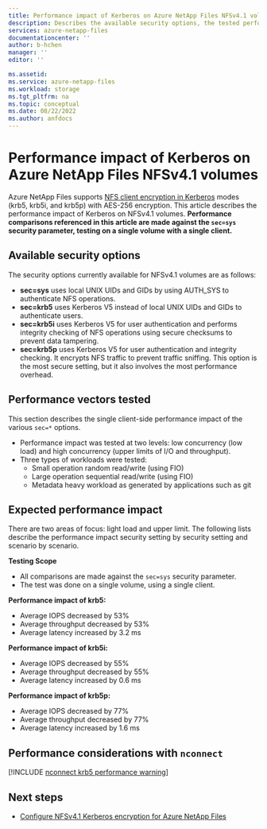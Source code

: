 ```yaml
---
title: Performance impact of Kerberos on Azure NetApp Files NFSv4.1 volumes | Microsoft Docs
description: Describes the available security options, the tested performance vectors, and the expected performance impact of kerberos on Azure NetApp Files NFSv4.1 volumes.  
services: azure-netapp-files
documentationcenter: ''
author: b-hchen
manager: ''
editor: ''

ms.assetid:
ms.service: azure-netapp-files
ms.workload: storage
ms.tgt_pltfrm: na
ms.topic: conceptual
ms.date: 08/22/2022
ms.author: anfdocs
---
```

# Performance impact of Kerberos on Azure NetApp Files NFSv4.1 volumes

Azure NetApp Files supports [NFS client encryption in Kerberos](configure-kerberos-encryption.md) modes (krb5, krb5i, and krb5p) with AES-256 encryption. This article describes the performance impact of Kerberos on NFSv4.1 volumes. **Performance comparisons referenced in this article are made against the `sec=sys` security parameter, testing on a single volume with a single client.**

## Available security options 

The security options currently available for NFSv4.1 volumes are as follows: 

* **sec=sys** uses local UNIX UIDs and GIDs by using AUTH_SYS to authenticate NFS operations.
* **sec=krb5** uses Kerberos V5 instead of local UNIX UIDs and GIDs to authenticate users.
* **sec=krb5i** uses Kerberos V5 for user authentication and performs integrity checking of NFS operations using secure checksums to prevent data tampering.
* **sec=krb5p** uses Kerberos V5 for user authentication and integrity checking. It encrypts NFS traffic to prevent traffic sniffing. This option is the most secure setting, but it also involves the most performance overhead.

## Performance vectors tested

This section describes the single client-side performance impact of the various `sec=*` options.

* Performance impact was tested at two levels: low concurrency (low load) and high concurrency (upper limits of I/O and throughput).  
* Three types of workloads were tested:  
    * Small operation random read/write (using FIO)
    * Large operation sequential read/write (using FIO)
    * Metadata heavy workload as generated by applications such as git

## Expected performance impact 

There are two areas of focus: light load and upper limit. The following lists describe the performance impact security setting by security setting and scenario by scenario.

**Testing Scope**
* All comparisons are made against the `sec=sys` security parameter.
* The test was done on a single volume, using a single client. 

**Performance impact of krb5:**

* Average IOPS decreased by 53%
* Average throughput decreased by 53% 
* Average latency increased by 3.2 ms

**Performance impact of krb5i:**

* Average IOPS decreased by 55%
* Average throughput decreased by 55% 
* Average latency increased by 0.6 ms

**Performance impact of krb5p:**

* Average IOPS decreased by 77%
* Average throughput decreased by 77% 
* Average latency increased by 1.6 ms

## Performance considerations with `nconnect`

[!INCLUDE [nconnect krb5 performance warning](includes/kerberos-nconnect-performance.md)]

## Next steps  

* [Configure NFSv4.1 Kerberos encryption for Azure NetApp Files](configure-kerberos-encryption.md) 
